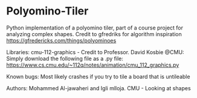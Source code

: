# Polyomino-Tiler
Python implementation of a polyomino tiler, part of a course project for analyzing complex shapes. Credit to gfredriks for algorithm inspiration https://gfredericks.com/things/polyominoes


Libraries: cmu-112-graphics - Credit to Professor. David Kosbie @CMU:
Simply download the following file as a .py file:
https://www.cs.cmu.edu/~112q/notes/animation/cmu_112_graphics.py

Known bugs: Most likely crashes if you try to tile a board that is untileable    

Authors: Mohammed Al-jawaheri and Igli mlloja. CMU - Looking at shapes
